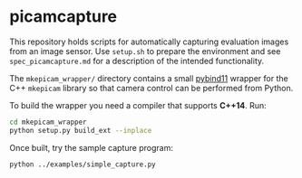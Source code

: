 # picamcapture

This repository holds scripts for automatically capturing evaluation images from an image sensor. Use `setup.sh` to prepare the environment and see `spec_picamcapture.md` for a description of the intended functionality.

The `mkepicam_wrapper/` directory contains a small [pybind11](https://pybind11.readthedocs.io/) wrapper for the C++ `mkepicam` library so that camera control can be performed from Python.


To build the wrapper you need a compiler that supports **C++14**. Run:

```bash
cd mkepicam_wrapper
python setup.py build_ext --inplace
```

Once built, try the sample capture program:

```bash
python ../examples/simple_capture.py
```
